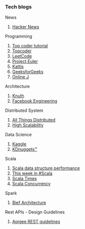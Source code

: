 ### Tech blogs

News

 1. [Hacker News](https://news.ycombinator.com/news)

Programming
1. [Top coder tutorial](https://www.topcoder.com/community/competitive-programming/tutorials/)
2. [Topcoder](https://www.google.com/url?q=https://www.topcoder.com/challenges&sa=D&source=hangouts&ust=1572751417019000&usg=AFQjCNHlwVNTJVB4j3oj4KgRLBeaOj8n5A)
3. [LeetCode](https://leetcode.com/)
4. [Project Euler](https://projecteuler.net/)
5. [Kattis](https://open.kattis.com/problems)
6. [GeeksforGeeks](https://www.geeksforgeeks.org/fundamentals-of-algorithms/)
7. [Online J](https://onlinejudge.org/)



Architecture
1.  [Knuth](https://www-cs-faculty.stanford.edu/~knuth/musings.html)
2. [Facebook Engineering](https://engineering.fb.com/)


Distributed System

 1. [All Things Distributed](https://www.allthingsdistributed.com/)
 2. [High Scalability](http://highscalability.com/)

Data Science 
1. [Kaggle](https://www.kaggle.com/)
2. [KDnuggets™](https://www.kdnuggets.com/)

Scala
																														
 1. [Scala data structure performance](https://www.google.com/url?q=https://docs.scala-lang.org/overviews/collections/performance-characteristics.html&sa=D&source=hangouts&ust=1572751417020000&usg=AFQjCNE2Ae3R8Jlt3ZcrqUeKV5mAGIb70A)
 2. [This week in #Scala](https://medium.com/disney-streaming/this-week-in-scala-oct-28-2019-17b680d52884?source=collection_home---4------0-----------------------)
 3. [Scala Times](https://scalatimes.com/)
 4. [Scala Concurrency](https://github.com/slouc/concurrency-in-scala-with-ce)

Spark 
1. [Bief Architecture](https://0x0fff.com/spark-architecture/)

Rest APIs - Design Guidelines
1. [Apigee REST guidelines](https://pages.apigee.com/rs/apigee/images/api-design-ebook-2012-03.pdf)

